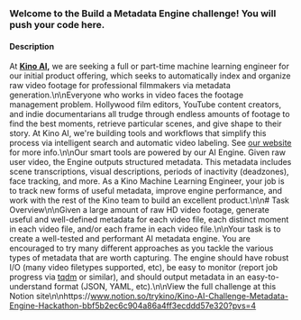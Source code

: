 
### Welcome to the Build a Metadata Engine challenge! You will push your code here.

#### Description
At **[Kino AI](https://trykino.com),** we are seeking a full or part-time machine learning engineer for our initial product offering, which seeks to automatically index and organize raw video footage for professional filmmakers via metadata generation.\n\nEveryone who works in video faces the footage management problem. Hollywood film editors, YouTube content creators, and indie documentarians all trudge through endless amounts of footage to find the best moments, retrieve particular scenes, and give shape to their story. At Kino AI, we're building tools and workflows that simplify this process via intelligent search and automatic video labeling. See [our website](https://trykino.com) for more info.\n\nOur smart tools are powered by our AI Engine. Given raw user video, the Engine outputs structured metadata. This metadata includes scene transcriptions, visual descriptions, periods of inactivity (deadzones), face tracking, and more. As a Kino Machine Learning Engineer, your job is to track new forms of useful metadata, improve engine performance, and work with the rest of the Kino team to build an excellent product.\n\n# Task Overview\n\nGiven a large amount of raw HD video footage, generate useful and well-defined metadata for each video file, each distinct moment in each video file, and/or each frame in each video file.\n\nYour task is to create a well-tested and performant AI metadata engine. You are encouraged to try many different approaches as you tackle the various types of metadata that are worth capturing. The engine should have robust I/O (many video filetypes supported, etc), be easy to monitor (report job progress via [tqdm](https://github.com/tqdm/tqdm) or similar), and should output metadata in an easy-to-understand format (JSON, YAML, etc).\n\nView the full challenge at this Notion site\n\nhttps://www.notion.so/trykino/Kino-AI-Challenge-Metadata-Engine-Hackathon-bbf5b2ec6c904a86a4ff3ecddd57e320?pvs=4
    